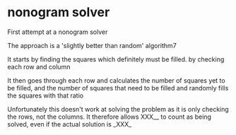 # nonogram solver
First attempt at a nonogram solver

The approach is a 'slightly better than random' algorithm7

It starts by finding the squares which definitely must be filled. by checking each row and column

It then goes through each row and calculates the number of squares yet to be filled, and the number of squares that need to be filled and randomly fills the squares with that ratio

Unfortunately this doesn't work at solving the problem as it is only checking the rows, not the columns. It therefore allows XXX__ to count as being solved, even if the actual solution is \_XXX_
